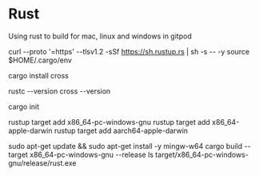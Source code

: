 # Rust
Using rust to build for mac, linux and windows in gitpod

curl --proto '=https' --tlsv1.2 -sSf https://sh.rustup.rs | sh -s -- -y
source $HOME/.cargo/env

cargo install cross

rustc --version
cross --version

cargo init

rustup target add x86_64-pc-windows-gnu
rustup target add x86_64-apple-darwin
rustup target add aarch64-apple-darwin

sudo apt-get update && sudo apt-get install -y mingw-w64
cargo build --target x86_64-pc-windows-gnu --release
ls target/x86_64-pc-windows-gnu/release/rust.exe
